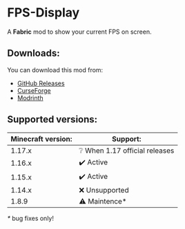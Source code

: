 # FPS-Display
A **Fabric** mod to show your current FPS on screen.

## Downloads:
You can download this mod from:
* [GitHub Releases](https://github.com/Grayray75/FPS-Display/releases)
* [CurseForge](https://www.curseforge.com/minecraft/mc-mods/fpsdisplay)
* [Modrinth](https://modrinth.com/mod/fpsdisplay)

## Supported versions:
Minecraft version: | Support:
------------------ | --------
1.17.x | ❔ When 1.17 official releases
1.16.x | ✔️ Active
1.15.x | ✔️ Active
1.14.x | ❌ Unsupported
1.8.9  | ⚠️ Maintence*

_*_ bug fixes only!
